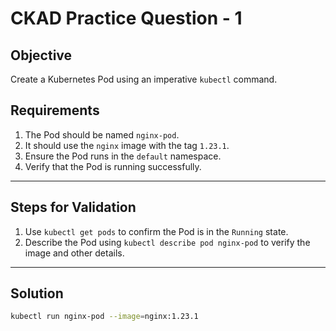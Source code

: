 # CKAD Practice Question - 1

## Objective

Create a Kubernetes Pod using an imperative `kubectl` command.

## Requirements

1. The Pod should be named `nginx-pod`.
2. It should use the `nginx` image with the tag `1.23.1`.
3. Ensure the Pod runs in the `default` namespace.
4. Verify that the Pod is running successfully.

---

## Steps for Validation

1. Use `kubectl get pods` to confirm the Pod is in the `Running` state.
2. Describe the Pod using `kubectl describe pod nginx-pod` to verify the image and other details.

---

## Solution

```bash
kubectl run nginx-pod --image=nginx:1.23.1
```
